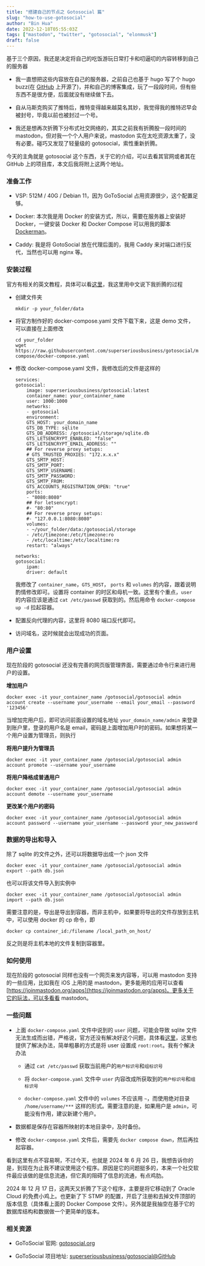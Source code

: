 ```yaml
---
title: "搭建自己的节点之 Gotosocial 篇"
slug: "how-to-use-gotosocial"
author: "Bin Hua"
date: 2022-12-18T05:55:03Z
tags: ["mastodon", "twitter", "gotosocial", "elonmusk"]
draft: false
---
```


基于三个原因，我还是决定将自己的吃饭游玩日常打卡和叨逼叨的内容转移到自己的服务器

- 我一直想把这些内容放在自己的服务器，之前自己也基于 hugo 写了个 hugo buzz(在 [GitHub](https://github.com/tourcoder/hugobuzz) 上开源了)，并和自己的博客集成，玩了一段段时间，但有些东西不是很方便，后面就没有继续做下去。

- 自从马斯克购买了推特后，推特变得越来越莫名其妙，我觉得我的推特迟早会被封号，毕竟以前也被封过一个号。

- 我还是想再次折腾下分布式社交网络的，其实之前我有折腾股一段时间的 mastodon，但对我一个个人用户来说，mastodon 实在太吃资源太重了，没有必要。碰巧又发现了轻量级的 gotosocial，索性重新折腾。

今天的主角就是 gotosocial 这个东西，关于它的介绍，可以去看其官网或者其在 GitHub 上的项目库，本文后我将附上这两个地址。

### 准备工作

- VSP: 512M / 40G / Debian 11，因为 GoToSocial 占用资源很少，这个配置足够。

- Docker: 本次我是用 Docker 的安装方式，所以，需要在服务器上安装好 Docker，一键安装 Docker 和 Docker Compose 可以用我的脚本 [Dockerman](https://github.com/tourcoder/dockerman)。

- Caddy: 我是将 GotoSocial 放在代理后面的，我用 Caddy 来对端口进行反代，当然也可以用 nginx 等。

### 安装过程

官方有相关的英文教程，具体可以看[这里](https://docs.gotosocial.org/en/latest/)，我这里用中文说下我折腾的过程

- 创建文件夹

    ```
    mkdir -p your_folder/data
    ```

- 将官方制作好的 docker-compose.yaml 文件下载下来，这是 demo 文件，可以直接在上面修改

    ```
    cd your_folder
    wget https://raw.githubusercontent.com/superseriousbusiness/gotosocial/main/example/docker-compose/docker-compose.yaml
    ```

- 修改 docker-compose.yaml 文件，我修改后的文件是这样的

    ```
    services:
    gotosocial:
        image: superseriousbusiness/gotosocial:latest
        container_name: your_containner_name
        user: 1000:1000
        networks:
        - gotosocial
        environment:
        GTS_HOST: your_domain_name
        GTS_DB_TYPE: sqlite
        GTS_DB_ADDRESS: /gotosocial/storage/sqlite.db
        GTS_LETSENCRYPT_ENABLED: "false"
        GTS_LETSENCRYPT_EMAIL_ADDRESS: ""
        ## For reverse proxy setups:
        # GTS_TRUSTED_PROXIES: "172.x.x.x"
        GTS_SMTP_HOST: 
        GTS_SMTP_PORT: 
        GTS_SMTP_USERNAME: 
        GTS_SMTP_PASSWORD: 
        GTS_SMTP_FROM: 
        GTS_ACCOUNTS_REGISTRATION_OPEN: "true"
        ports:
        - "8080:8080"
        ## For letsencrypt:
        #- "80:80"
        ## For reverse proxy setups:
        #- "127.0.0.1:8080:8080"
        volumes:
        - ~/your_folder/data:/gotosocial/storage
        - /etc/timezone:/etc/timezone:ro
        - /etc/localtime:/etc/localtime:ro
        restart: "always"

    networks:
    gotosocial:
        ipam:
        driver: default
    ```

    我修改了 `container_name`，`GTS_HOST`， `ports` 和 `volumes` 的内容，跟着说明酌情修改即可。设置将 container 的时区和母机一致。这里有个重点，`user` 的内容应该是通过 `cat /etc/passwd` 获取到的。然后用命令 `docker-compose up -d` 拉起容器。

- 配置反向代理的内容，这里将 8080 端口反代即可。

- 访问域名，这时候就会出现成功的页面。

### 用户设置

现在阶段的 gotosocial 还没有完善的网页版管理界面，需要通过命令行来进行用户的设置。

**增加用户**

```
docker exec -it your_container_name /gotosocial/gotosocial admin account create --username your_username --email your_email --password '123456'
```

当增加完用户后，即可访问前面设置的域名地址 `your_domain_name/admin` 来登录到账户里，登录的用户名是 email，密码是上面增加用户时的密码。如果想将某一个用户设置为管理员，则执行

**将用户提升为管理员**

```
docker exec -it your_container_name /gotosocial/gotosocial admin account promote --username your_username
```

**将用户降格成普通用户**

```
docker exec -it your_container_name /gotosocial/gotosocial admin account demote --username your_username
```

**更改某个用户的密码**

```
docker exec -it your_container_name /gotosocial/gotosocial admin account password --username your_username --password your_new_password
```

### 数据的导出和导入

除了 sqlite 的文件之外，还可以将数据导出成一个 json 文件

```
docker exec -it your_container_name /gotosocial/gotosocial admin export --path db.json
```

也可以将该文件导入到实例中

```
docker exec -it your_container_name /gotosocial/gotosocial admin import --path db.json
```

需要注意的是，导出是导出到容器，而非主机中，如果要将导出的文件存放到主机中，可以使用 docker 的 cp 命令，即

```
docker cp container_id:/filename /local_path_on_host/
```

反之则是将主机本地的文件复制到容器里。

### 如何使用

现在阶段的 gotosocial 同样也没有一个网页来发内容等，可以用 mastodon 支持的一些应用，比如我在 iOS 上用的是 mastodon，更多能用的应用可以查看 [https://joinmastodon.org/apps](https://joinmastodon.org/apps)。更多关于它的玩法，可以多看看 mastodon。

### 一些问题

- 上面 `docker-compose.yaml` 文件中说到的 `user` 问题，可能会导致 sqlite 文件无法生成而出错，严格说，官方还没有解决好这个问题，具体看[这里](https://github.com/superseriousbusiness/gotosocial/issues/476)，这里也提供了解决办法，简单粗暴的方式是将 user 设置成 `root:root`。我有个解决办法
 
     - 通过 `cat /etc/passwd` 获取当前用户的`用户标识号`和`组标识号`
     
     - 将 `docker-compose.yaml` 文件中 `user` 内容改成所获取到的`用户标识号`和`组标识号`
     
     - `docker-compose.yaml` 文件中的 `volumes` 不应该用 `~`，而使用绝对目录 `/home/username/***` 这样的形式。需要注意的是，如果用户是 `admin`，可能没有作用，建议新建个用户。

- 数据都是保存在容器所映射的本地目录中，及时备份。

- 修改 `docker-compose.yaml` 文件后，需要先 `docker compose down`，然后再拉起容器。

看到这里有点不容易啊，不过今天，也就是 2024 年 6 月 26 日，我想告诉你的是，到现在为止我不建议使用这个程序。原因是它的问题挺多的，本来一个社交软件最应该做的是信息流通，但它真的阻碍了信息的流通，有点鸡肋。

2024 年 12 月 17 日，这两天又折腾了下这个程序，主要是将它移动到了 Oracle Cloud 的免费小鸡上。也更新了下 STMP 的配置，开启了注册和去掉文件顶部的版本信息（具体看上面的 Docker Compose 文件）。另外就是我抽空在基于它的数据库结构和数据做一个更简单的版本。

### 相关资源

- GoToSocial 官网: [gotosocial.org](https://gotosocial.org)

- GoToSocial 项目地址: [superseriousbusiness/gotosocial@GitHub](https://github.com/superseriousbusiness/gotosocial)
